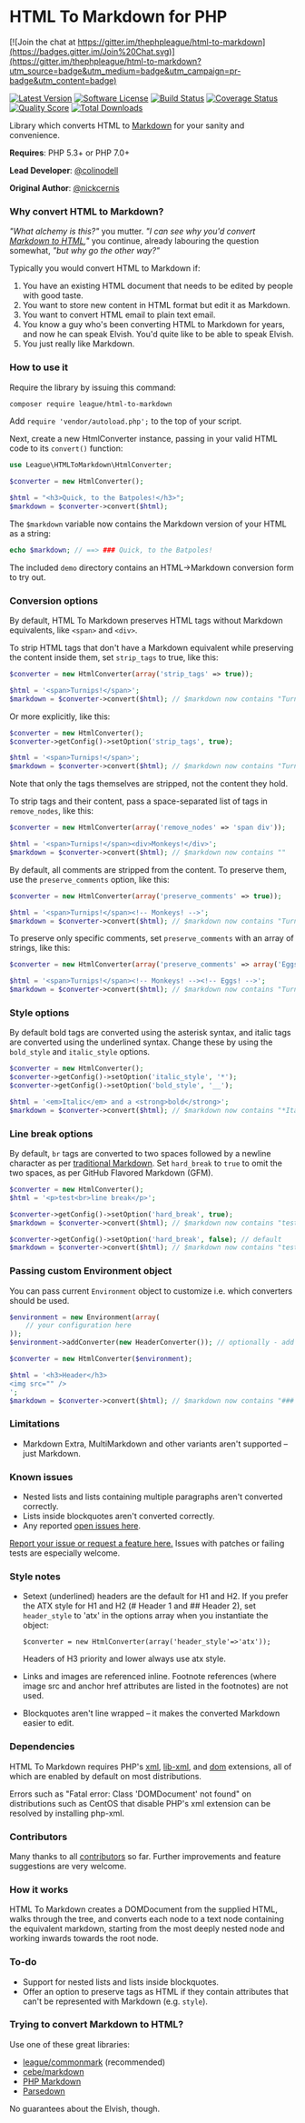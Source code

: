 HTML To Markdown for PHP
========================

[![Join the chat at https://gitter.im/thephpleague/html-to-markdown](https://badges.gitter.im/Join%20Chat.svg)](https://gitter.im/thephpleague/html-to-markdown?utm_source=badge&utm_medium=badge&utm_campaign=pr-badge&utm_content=badge)

[![Latest Version](https://img.shields.io/packagist/v/league/html-to-markdown.svg?style=flat-square)](https://packagist.org/packages/league/html-to-markdown)
[![Software License](http://img.shields.io/badge/license-MIT-brightgreen.svg?style=flat-square)](LICENSE)
[![Build Status](https://img.shields.io/travis/thephpleague/html-to-markdown/master.svg?style=flat-square)](https://travis-ci.org/thephpleague/html-to-markdown)
[![Coverage Status](https://img.shields.io/scrutinizer/coverage/g/thephpleague/html-to-markdown.svg?style=flat-square)](https://scrutinizer-ci.com/g/thephpleague/html-to-markdown/code-structure)
[![Quality Score](https://img.shields.io/scrutinizer/g/thephpleague/html-to-markdown.svg?style=flat-square)](https://scrutinizer-ci.com/g/thephpleague/html-to-markdown)
[![Total Downloads](https://img.shields.io/packagist/dt/league/html-to-markdown.svg?style=flat-square)](https://packagist.org/packages/league/html-to-markdown)

Library which converts HTML to [Markdown](http://daringfireball.net/projects/markdown/) for your sanity and convenience.


**Requires**: PHP 5.3+ or PHP 7.0+

**Lead Developer**: [@colinodell](http://twitter.com/colinodell)

**Original Author**: [@nickcernis](http://twitter.com/nickcernis)


### Why convert HTML to Markdown?

*"What alchemy is this?"* you mutter. *"I can see why you'd convert [Markdown to HTML](https://github.com/thephpleague/commonmark),"* you continue, already labouring the question somewhat, *"but why go the other way?"*

Typically you would convert HTML to Markdown if:

1. You have an existing HTML document that needs to be edited by people with good taste.
2. You want to store new content in HTML format but edit it as Markdown.
3. You want to convert HTML email to plain text email.
4. You know a guy who's been converting HTML to Markdown for years, and now he can speak Elvish. You'd quite like to be able to speak Elvish.
5. You just really like Markdown.

### How to use it

Require the library by issuing this command:

```bash
composer require league/html-to-markdown
```

Add `require 'vendor/autoload.php';` to the top of your script.

Next, create a new HtmlConverter instance, passing in your valid HTML code to its `convert()` function:

```php
use League\HTMLToMarkdown\HtmlConverter;

$converter = new HtmlConverter();

$html = "<h3>Quick, to the Batpoles!</h3>";
$markdown = $converter->convert($html);
```

The `$markdown` variable now contains the Markdown version of your HTML as a string:

```php
echo $markdown; // ==> ### Quick, to the Batpoles!
```

The included `demo` directory contains an HTML->Markdown conversion form to try out.

### Conversion options

By default, HTML To Markdown preserves HTML tags without Markdown equivalents, like `<span>` and `<div>`.

To strip HTML tags that don't have a Markdown equivalent while preserving the content inside them, set `strip_tags` to true, like this:

```php
$converter = new HtmlConverter(array('strip_tags' => true));

$html = '<span>Turnips!</span>';
$markdown = $converter->convert($html); // $markdown now contains "Turnips!"
```

Or more explicitly, like this:

```php
$converter = new HtmlConverter();
$converter->getConfig()->setOption('strip_tags', true);

$html = '<span>Turnips!</span>';
$markdown = $converter->convert($html); // $markdown now contains "Turnips!"
```

Note that only the tags themselves are stripped, not the content they hold.

To strip tags and their content, pass a space-separated list of tags in `remove_nodes`, like this:

```php
$converter = new HtmlConverter(array('remove_nodes' => 'span div'));

$html = '<span>Turnips!</span><div>Monkeys!</div>';
$markdown = $converter->convert($html); // $markdown now contains ""
```

By default, all comments are stripped from the content. To preserve them, use the `preserve_comments` option, like this:

```php
$converter = new HtmlConverter(array('preserve_comments' => true));

$html = '<span>Turnips!</span><!-- Monkeys! -->';
$markdown = $converter->convert($html); // $markdown now contains "Turnips!<!-- Monkeys! -->"
```

To preserve only specific comments, set `preserve_comments` with an array of strings, like this:

```php
$converter = new HtmlConverter(array('preserve_comments' => array('Eggs!')));

$html = '<span>Turnips!</span><!-- Monkeys! --><!-- Eggs! -->';
$markdown = $converter->convert($html); // $markdown now contains "Turnips!<!-- Eggs! -->"
```

### Style options

By default bold tags are converted using the asterisk syntax, and italic tags are converted using the underlined syntax. Change these by using the `bold_style` and `italic_style` options.

```php
$converter = new HtmlConverter();
$converter->getConfig()->setOption('italic_style', '*');
$converter->getConfig()->setOption('bold_style', '__');

$html = '<em>Italic</em> and a <strong>bold</strong>';
$markdown = $converter->convert($html); // $markdown now contains "*Italic* and a __bold__"
```

### Line break options

By default, `br` tags are converted to two spaces followed by a newline character as per [traditional Markdown](https://daringfireball.net/projects/markdown/syntax#p). Set `hard_break` to `true` to omit the two spaces, as per GitHub Flavored Markdown (GFM).

```php
$converter = new HtmlConverter();
$html = '<p>test<br>line break</p>';

$converter->getConfig()->setOption('hard_break', true);
$markdown = $converter->convert($html); // $markdown now contains "test\nline break"

$converter->getConfig()->setOption('hard_break', false); // default
$markdown = $converter->convert($html); // $markdown now contains "test  \nline break"
```

### Passing custom Environment object

You can pass current `Environment` object to customize i.e. which converters should be used.

```php
$environment = new Environment(array(
    // your configuration here
));
$environment->addConverter(new HeaderConverter()); // optionally - add converter manually

$converter = new HtmlConverter($environment);

$html = '<h3>Header</h3>
<img src="" />
';
$markdown = $converter->convert($html); // $markdown now contains "### Header" and "<img src="" />"
```

### Limitations

- Markdown Extra, MultiMarkdown and other variants aren't supported – just Markdown.

### Known issues

- Nested lists and lists containing multiple paragraphs aren't converted correctly.
- Lists inside blockquotes aren't converted correctly.
- Any reported [open issues here](https://github.com/thephpleague/html-to-markdown/issues?state=open).

[Report your issue or request a feature here.](https://github.com/thephpleague/html-to-markdown/issues/new) Issues with patches or failing tests are especially welcome.

### Style notes

- Setext (underlined) headers are the default for H1 and H2. If you prefer the ATX style for H1 and H2 (# Header 1 and ## Header 2), set `header_style` to 'atx' in the options array when you instantiate the object:

    `$converter = new HtmlConverter(array('header_style'=>'atx'));`

     Headers of H3 priority and lower always use atx style.

- Links and images are referenced inline. Footnote references (where image src and anchor href attributes are listed in the footnotes) are not used.
- Blockquotes aren't line wrapped – it makes the converted Markdown easier to edit.

### Dependencies

HTML To Markdown requires PHP's [xml](http://www.php.net/manual/en/xml.installation.php), [lib-xml](http://www.php.net/manual/en/libxml.installation.php), and [dom](http://www.php.net/manual/en/dom.installation.php) extensions, all of which are enabled by default on most distributions.

Errors such as "Fatal error: Class 'DOMDocument' not found" on distributions such as CentOS that disable PHP's xml extension can be resolved by installing php-xml.

### Contributors

Many thanks to all [contributors](https://github.com/thephpleague/html-to-markdown/graphs/contributors) so far. Further improvements and feature suggestions are very welcome.

### How it works

HTML To Markdown creates a DOMDocument from the supplied HTML, walks through the tree, and converts each node to a text node containing the equivalent markdown, starting from the most deeply nested node and working inwards towards the root node.

### To-do

- Support for nested lists and lists inside blockquotes.
- Offer an option to preserve tags as HTML if they contain attributes that can't be represented with Markdown (e.g. `style`).

### Trying to convert Markdown to HTML?

Use one of these great libraries:

 - [league/commonmark](https://github.com/thephpleague/commonmark) (recommended)
 - [cebe/markdown](https://github.com/cebe/markdown)
 - [PHP Markdown](https://michelf.ca/projects/php-markdown/)
 - [Parsedown](https://github.com/erusev/parsedown)

No guarantees about the Elvish, though.

